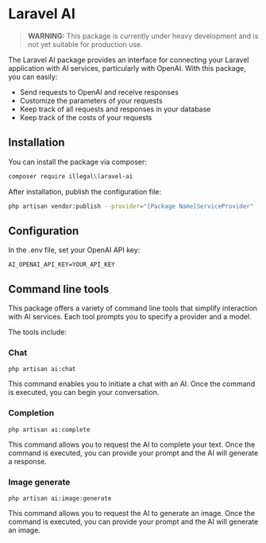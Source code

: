 # Laravel AI

> **WARNING:** This package is currently under heavy development and is not yet suitable for production use.

The Laravel AI package provides an interface for connecting your Laravel application with AI services, particularly with OpenAI. With this package, you can easily:

- Send requests to OpenAI and receive responses
- Customize the parameters of your requests
- Keep track of all requests and responses in your database
- Keep track of the costs of your requests

## Installation
You can install the package via composer:

```bash 
composer require illegal\laravel-ai
```

After installation, publish the configuration file:

```bash 
php artisan vendor:publish --provider="[Package Name]ServiceProvider"
```

## Configuration

In the .env file, set your OpenAI API key:

```dotenv
AI_OPENAI_API_KEY=YOUR_API_KEY
```

## Command line tools

This package offers a variety of command line tools that simplify interaction with AI services. Each tool prompts you to specify a provider and a model.

The tools include:

### Chat

```shell
php artisan ai:chat
```

This command enables you to initiate a chat with an AI. Once the command is executed, you can begin your conversation.

### Completion

```shell
php artisan ai:complete
```

This command allows you to request the AI to complete your text. Once the command is executed, you can provide your prompt and the AI will generate a response.

### Image generate

```shell
php artisan ai:image:generate
```

This command allows you to request the AI to generate an image. Once the command is executed, you can provide your prompt and the AI will generate an image.
